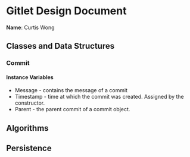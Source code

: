 # Gitlet Design Document

**Name**: Curtis Wong

## Classes and Data Structures

### Commit

#### Instance Variables

* Message - contains the message of a commit
* Timestamp - time at which the commit was created. Assigned by the constructor.
* Parent - the parent commit of a commit object.

## Algorithms



## Persistence

